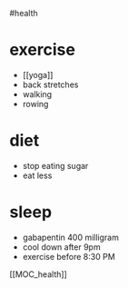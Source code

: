 #health 

# exercise
* [[yoga]]
* back stretches
* walking
* rowing

# diet
* stop eating sugar
* eat less

# sleep
* gabapentin 400 milligram
* cool down after 9pm
* exercise before 8:30 PM

[[MOC_health]]